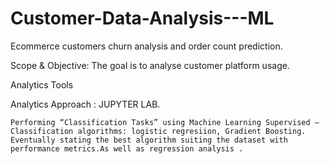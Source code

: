# Customer-Data-Analysis---ML
Ecommerce customers churn analysis and order count prediction.

Scope & Objective:
The goal is to analyse customer platform usage.

Analytics Tools

Analytics Approach : 
	JUPYTER LAB.
	
	Performing “Classification Tasks” using Machine Learning Supervised – Classification algorithms: logistic regresiion, Gradient Boosting. Eventually stating the best algorithm suiting the dataset with performance metrics.As well as regression analysis .

